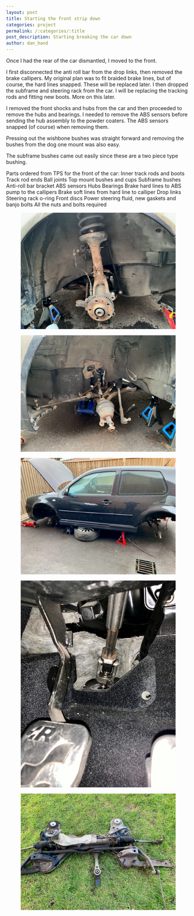 ```yaml
---
layout: post
title: Starting the front strip down 
categories: project 
permalink: /:categories/:title
post_description: Starting breaking the car down 
author: dan_hand
---
```


Once I had the rear of the car dismantled, I moved to the front. 

I first disconnected the anti roll bar from the drop links, then removed the brake callipers. My original plan was to fit braided brake lines, but of course, the hard lines snapped. These will be replaced later. I then dropped the subframe and steering rack from the car. I will be replacing the tracking rods and fitting new boots. More on this later. 

I removed the front shocks and hubs from the car and then proceeded to remove the hubs and bearings. I needed to remove the ABS sensors before sending the hub assembly to the powder coaters. The ABS sensors snapped (of course) when removing them. 

Pressing out the wishbone bushes was straight forward and removing the bushes from the dog one mount was also easy. 

The subframe bushes came out easily since these are a two piece type bushing. 

Parts ordered from TPS for the front of the car:
Inner track rods and boots
Track rod ends
Ball joints
Top mount bushes and cups 
Subframe bushes
Anti-roll bar bracket
ABS sensors
Hubs
Bearings
Brake hard lines to ABS pump to the callipers
Brake soft lines from hard line to calliper
Drop links
Steering rack o-ring
Front discs
Power steering fluid, new gaskets and banjo bolts
All the nuts and bolts required 

<figure class="full-img"><img src="/assets/images/starting-the-front-strip-1.jpeg" alt="MK4 R32 starting the front strip"></figure>
<figure class="full-img"><img src="/assets/images/starting-the-front-strip-2.jpeg" alt="MK4 R32 starting the front strip"></figure>
<figure class="full-img"><img src="/assets/images/starting-the-front-strip-3.jpeg" alt="MK4 R32 starting the front strip"></figure>
<figure class="full-img"><img src="/assets/images/starting-the-front-strip-4.jpeg" alt="MK4 R32 starting the front strip"></figure>
<figure class="full-img"><img src="/assets/images/starting-the-front-strip-5.jpeg" alt="MK4 R32 starting the front strip"></figure>

